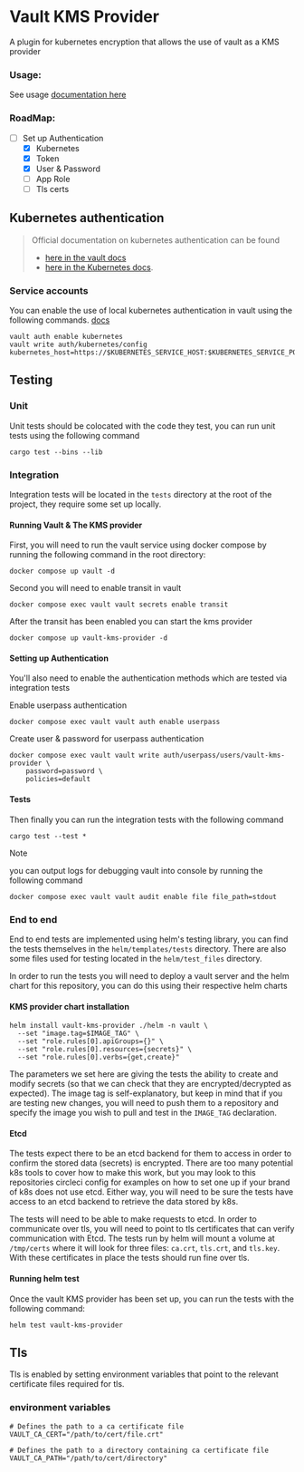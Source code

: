 # Vault KMS Provider

A plugin for kubernetes encryption that allows the use of vault as a KMS provider

### Usage:

See usage [documentation here](https://vault-kms-provider.io/)

### RoadMap:
- [ ] Set up Authentication
    - [x] Kubernetes
    - [x] Token
    - [x] User & Password
    - [ ] App Role
    - [ ] Tls certs

## Kubernetes authentication

> Official documentation on kubernetes authentication can be found
> - [here in the vault docs](https://developer.hashicorp.com/vault/docs/auth/kubernetes)
> - [here in the Kubernetes docs](https://kubernetes.io/docs/reference/access-authn-authz/authentication/#service-account-tokens).

### Service accounts

You can enable the use of local kubernetes authentication in vault using the following commands. [docs](https://developer.hashicorp.com/vault/docs/auth/kubernetes#use-local-service-account-token-as-the-reviewer-jwt)
```shell
vault auth enable kubernetes
vault write auth/kubernetes/config kubernetes_host=https://$KUBERNETES_SERVICE_HOST:$KUBERNETES_SERVICE_PORT
```

## Testing

### Unit
Unit tests should be colocated with the code they test, you can run unit tests using the following command
```shell
cargo test --bins --lib
```

### Integration
Integration tests will be located in the `tests` directory at the root of the project, they require some set up locally.

#### Running Vault & The KMS provider
First, you will need to run the vault service using docker compose by running the following command in the root directory:
```shell
docker compose up vault -d
```

Second you will need to enable transit in vault
```shell
docker compose exec vault vault secrets enable transit
```

After the transit has been enabled you can start the kms provider
```shell
docker compose up vault-kms-provider -d
```

#### Setting up Authentication

You'll also need to enable the authentication methods which are tested via integration tests

Enable userpass authentication
```shell
docker compose exec vault vault auth enable userpass
```

Create user & password for userpass authentication
```shell
docker compose exec vault vault write auth/userpass/users/vault-kms-provider \
    password=password \
    policies=default
```

#### Tests

Then finally you can run the integration tests with the following command
```shell
cargo test --test *
```

> [!NOTE]
> you can output logs for debugging vault into console by running the following command
> ```shell
> docker compose exec vault vault audit enable file file_path=stdout
> ```

### End to end
End to end tests are implemented using helm's testing library, you can find the tests themselves in the `helm/templates/tests` directory. There are also some files used for testing located in the `helm/test_files` directory.

In order to run the tests you will need to deploy a vault server and the helm chart for this repository, you can do this using their respective helm charts

#### KMS provider chart installation
```shell
helm install vault-kms-provider ./helm -n vault \
  --set "image.tag=$IMAGE_TAG" \
  --set "role.rules[0].apiGroups={}" \
  --set "role.rules[0].resources={secrets}" \
  --set "role.rules[0].verbs={get,create}"
```
The parameters we set here are giving the tests the ability to create and modify secrets (so that we can check that they are encrypted/decrypted as expected). The image tag is self-explanatory, but keep in mind that if you are testing new changes, you will need to push them to a repository and specify the image you wish to pull and test in the `IMAGE_TAG` declaration.

#### Etcd
The tests expect there to be an etcd backend for them to access in order to confirm the stored data (secrets) is encrypted. There are too many potential k8s tools to cover how to make this work, but you may look to this repositories circleci config for examples on how to set one up if your brand of k8s does not use etcd. Either way, you will need to be sure the tests have access to an etcd backend to retrieve the data stored by k8s.

The tests will need to be able to make requests to etcd. In order to communicate over tls, you will need to point to tls certificates that can verify communication with Etcd. The tests run by helm will mount a volume at `/tmp/certs` where it will look for three files:
`ca.crt`, `tls.crt`, and `tls.key`. With these certificates in place the tests should run fine over tls.

#### Running helm test

Once the vault KMS provider has been set up, you can run the tests with the following command:
```shell
helm test vault-kms-provider
```

## Tls

Tls is enabled by setting environment variables that point to the relevant certificate files required for tls.

###  environment variables

```shell
# Defines the path to a ca certificate file
VAULT_CA_CERT="/path/to/cert/file.crt"

# Defines the path to a directory containing ca certificate file
VAULT_CA_PATH="/path/to/cert/directory"
```